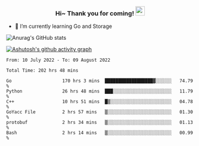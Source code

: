<h3 align="center">
    Hi~ Thank you for coming!
    <img src="https://media.giphy.com/media/hvRJCLFzcasrR4ia7z/giphy.gif" width="25px">
</h3>

<!--
**pineapple-man/pineapple-man** is a ✨ _special_ ✨ repository because its `README.md` (this file) appears on your GitHub profile.

Here are some ideas to get you started:
- 🔭 I’m currently working on ...
- 🤔 I’m looking for help with ...
- 💬 Ask me about ...
- 📫 How to reach me: ...
- 😄 Pronouns: ...
- ⚡ Fun fact: 
- 👯 I’m looking to collaborate on kubernetes
-->
- 🌱 I’m currently learning Go and Storage


![Anurag's GitHub stats](https://github-readme-stats.vercel.app/api?username=pineapple-man&show_icons=true&theme=radical)


[![Ashutosh's github activity graph](https://activity-graph.herokuapp.com/graph?username=pineapple-man&bg_color=fffff0&color=708090&line=24292e&point=24292e&area=true&hide_border=true)](https://github.com/ashutosh00710/github-readme-activity-graph)

<!--START_SECTION:waka-->

```text
From: 10 July 2022 - To: 09 August 2022

Total Time: 202 hrs 48 mins

Go                   170 hrs 3 mins  ██████████████████▓░░░░░░   74.79 %
Python               26 hrs 48 mins  ███░░░░░░░░░░░░░░░░░░░░░░   11.79 %
C++                  10 hrs 51 mins  █▒░░░░░░░░░░░░░░░░░░░░░░░   04.78 %
GoYacc File          2 hrs 57 mins   ▒░░░░░░░░░░░░░░░░░░░░░░░░   01.30 %
protobuf             2 hrs 34 mins   ▒░░░░░░░░░░░░░░░░░░░░░░░░   01.13 %
Bash                 2 hrs 14 mins   ▒░░░░░░░░░░░░░░░░░░░░░░░░   00.99 %
```

<!--END_SECTION:waka-->

